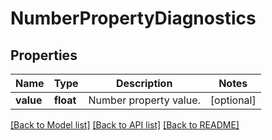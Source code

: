 # NumberPropertyDiagnostics

## Properties
Name | Type | Description | Notes
------------ | ------------- | ------------- | -------------
**value** | **float** | Number property value. | [optional] 

[[Back to Model list]](../README.md#documentation-for-models) [[Back to API list]](../README.md#documentation-for-api-endpoints) [[Back to README]](../README.md)


